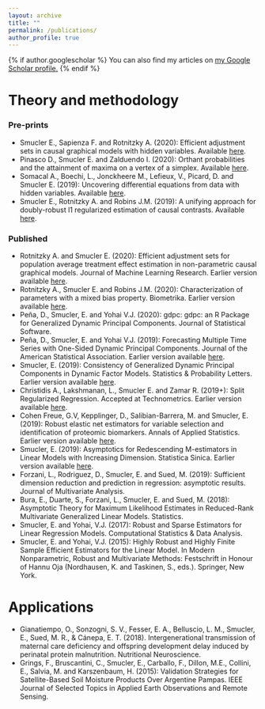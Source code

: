 ```yaml
---
layout: archive
title: ""
permalink: /publications/
author_profile: true
---
```


{% if author.googlescholar %}
  You can also find my articles on <u><a href="{{author.googlescholar}}">my Google Scholar profile</a>.</u>
{% endif %}

Theory and methodology
====

### Pre-prints
- Smucler E., Sapienza F. and Rotnitzky A. (2020): Efficient adjustment sets in causal graphical models with hidden variables. Available [here](https://arxiv.org/pdf/2004.10521.pdf).
- Pinasco D., Smucler E. and Zalduendo I. (2020): Orthant probabilities and the attainment of maxima on a vertex of a simplex. Available [here](https://arxiv.org/pdf/2004.04682.pdf).
- Somacal A., Boechi, L., Jonckheere M., Lefieux, V., Picard, D. and Smucler E. (2019): Uncovering differential equations from data with hidden variables. Available [here](https:https://arxiv.org/pdf/2002.02250.pdf).
- Smucler E., Rotnitzky A. and Robins J.M. (2019): A unifying approach for doubly-robust l1 regularized estimation of causal contrasts. Available [here](https://arxiv.org/abs/1904.03737).


### Published
- Rotnitzky A. and Smucler E. (2020): Efficient adjustment sets for population average treatment effect estimation in non-parametric causal graphical models. Journal of Machine Learning Research. Earlier version available [here](https://arxiv.org/abs/1912.00306).
- Rotnitzky A., Smucler E. and Robins J.M. (2020): Characterization of parameters with a mixed bias property. Biometrika. Earlier version available [here](https://arxiv.org/abs/1904.03725).
- Peña, D., Smucler, E. and  Yohai V.J. (2020): gdpc: gdpc: an R Package for Generalized Dynamic Principal Components. Journal of Statistical Software.
- Peña, D., Smucler, E. and  Yohai V.J. (2019): Forecasting Multiple Time Series with One-Sided Dynamic Principal Components. Journal of the American Statistical Association. Earlier version available [here](https://arxiv.org/abs/1708.04705).
- Smucler, E. (2019): Consistency of Generalized Dynamic Principal Components in Dynamic Factor Models. Statistics & Probability Letters. Earlier version available [here](https://arxiv.org/abs/1710.11286).
- Christidis A., Lakshmanan, L., Smucler E. and Zamar R. (2019+): Split Regularized Regression. Accepted at Technometrics. Earlier version available [here](https://arxiv.org/abs/1712.03561).
- Cohen Freue, G.V, Kepplinger, D., Salibian-Barrera, M. and Smucler, E. (2019): Robust elastic net estimators for variable selection and identification of proteomic biomarkers. Annals of Applied Statistics. Earlier version available [here](https://gcohenfr.github.io/pdfs/PENSE_manuscript.pdf).
- Smucler, E. (2019): Asymptotics for Redescending M-estimators in Linear Models with Increasing Dimension. Statistica Sinica. Earlier version available [here](https://arxiv.org/abs/1612.05951).
- Forzani, L., Rodriguez, D., Smucler, E. and Sued, M. (2019): Sufficient dimension reduction and prediction in regression: asymptotic results. Journal of Multivariate Analysis.
- Bura, E., Duarte, S., Forzani, L., Smucler, E. and Sued, M. (2018): Asymptotic Theory for Maximum Likelihood Estimates in Reduced-Rank Multivariate Generalized Linear Models. Statistics.
- Smucler, E. and Yohai, V.J. (2017): Robust and Sparse Estimators for Linear Regression Models. Computational Statistics & Data Analysis.
- Smucler, E. and Yohai, V.J. (2015): Highly Robust and Highly Finite Sample Efficient Estimators for the Linear Model. In Modern Nonparametric, Robust and Multivariate Methods: Festschrift in Honour of Hannu Oja (Nordhausen, K. and Taskinen, S., eds.). Springer, New York.

Applications
====

- Gianatiempo, O., Sonzogni, S. V., Fesser, E. A., Belluscio, L. M., Smucler, E., Sued, M. R., & Cánepa, E. T. (2018). Intergenerational transmission of maternal care deficiency and offspring development delay induced by perinatal protein malnutrition. Nutritional Neuroscience.
- Grings, F., Bruscantini, C., Smucler, E., Carballo, F., Dillon, M.E., Collini, E., Salvia, M. and Karszenbaum, H. (2015): Validation Strategies for Satellite-Based Soil Moisture Products Over Argentine Pampas. IEEE Journal of Selected Topics in Applied Earth Observations and Remote Sensing.







